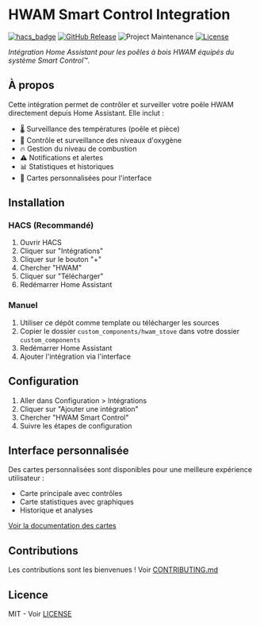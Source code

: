 # HWAM Smart Control Integration

[![hacs_badge](https://img.shields.io/badge/HACS-Default-41BDF5.svg)](https://github.com/hacs/integration)
[![GitHub Release][releases-shield]][releases]
![Project Maintenance][maintenance-shield]
[![License][license-shield]](LICENSE)

_Intégration Home Assistant pour les poêles à bois HWAM équipés du système Smart Control™._

## À propos

Cette intégration permet de contrôler et surveiller votre poêle HWAM directement depuis Home Assistant. Elle inclut :

- 🌡️ Surveillance des températures (poêle et pièce)
- 💨 Contrôle et surveillance des niveaux d'oxygène
- 🔥 Gestion du niveau de combustion
- ⚠️ Notifications et alertes
- 📊 Statistiques et historiques
- 🎨 Cartes personnalisées pour l'interface

## Installation

### HACS (Recommandé)

1. Ouvrir HACS
2. Cliquer sur "Intégrations"
3. Cliquer sur le bouton "+"
4. Chercher "HWAM"
5. Cliquer sur "Télécharger"
6. Redémarrer Home Assistant

### Manuel

1. Utiliser ce dépôt comme template ou télécharger les sources
2. Copier le dossier `custom_components/hwam_stove` dans votre dossier `custom_components`
3. Redémarrer Home Assistant
4. Ajouter l'intégration via l'interface

## Configuration

1. Aller dans Configuration > Intégrations
2. Cliquer sur "Ajouter une intégration"
3. Chercher "HWAM Smart Control"
4. Suivre les étapes de configuration

## Interface personnalisée

Des cartes personnalisées sont disponibles pour une meilleure expérience utilisateur :

- Carte principale avec contrôles
- Carte statistiques avec graphiques
- Historique et analyses

[Voir la documentation des cartes](www/hwam-stove-card/README.md)

## Contributions

Les contributions sont les bienvenues ! Voir [CONTRIBUTING.md](CONTRIBUTING.md)

## Licence

MIT - Voir [LICENSE](LICENSE)

[releases-shield]: https://img.shields.io/github/release/Digital-Munebox/hwam_stove.svg
[releases]: https://github.com/Digital-Munebox/hwam_stove/releases
[maintenance-shield]: https://img.shields.io/maintenance/yes/2024.svg
[license-shield]: https://img.shields.io/github/license/Digital-Munebox/hwam_stove.svg
